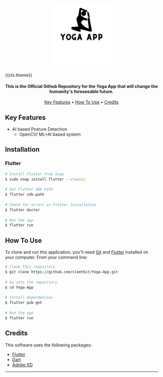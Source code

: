 
<h1 align="center">
  <br>
  <a href="./assets/logo.png" alt="Yoga App" width="200">
    <img src="./assets/logo.png" alt="Markdownify" width="200">
  </a>
</h1>
{{ctx.theme}}
<h4 align="center">
This is the Official Github Repository for the Yoga App that will change the humanity's foreseeable future.
</h4>

<p align="center">
  <a href="#key-features">Key Features</a> •
  <a href="#how-to-use">How To Use</a> •
  <a href="#credits">Credits</a>
</p>

## Key Features

* AI based Posture Detection
  - OpenCV/ ML+AI based system

## Installation

### Flutter ###
```bash
# Install Flutter from Snap
$ sudo snap install flutter --classic

# Get Flutter SDK Path
$ flutter sdk-path

# Check for errors in Flutter Installation
$ flutter doctor

# Run the app
$ flutter run
```

## How To Use

To clone and run this application, you'll need [Git](https://github.com) and [Flutter](https://flutter.dev) installed on your computer. From your command line:

```bash
# Clone this repository
$ git clone https://github.com/sleetbit/Yoga-App.git

# Go into the repository
$ cd Yoga-App

# Install dependencies
$ flutter pub get

# Run the app
$ flutter run
```

## Credits

This software uses the following packages:

- [Flutter](https://flutter.dev)
- [Dart](https://dart.dev)
- [Adobe XD](https://www.adobe.com/in/products/xd.html)

---
